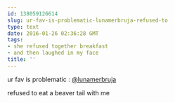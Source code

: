 ```yaml
---
id: 138059126614
slug: ur-fav-is-problematic-lunamerbruja-refused-to
type: text
date: 2016-01-26 02:36:28 GMT
tags:
- she refused together breakfast
- and then laughed in my face
title: ''
---
```

ur fav is problematic : <a class="tumblelog" href="http://tmblr.co/mzJ4hv6DdKGWDCR1O_Syc1g">@lunamerbruja</a>

refused to eat a beaver tail with me 